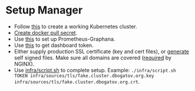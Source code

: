 # Setup Manager

* Follow [this](https://typhoon.psdn.io/digital-ocean/) to create a working Kubernetes cluster.
* [Create docker pull secret](https://kubernetes.io/docs/tasks/configure-pod-container/pull-image-private-registry/).
* Use [this](https://typhoon.psdn.io/addons/prometheus/) to set up Prometheus-Graphana.
* Use [this](https://github.com/kubernetes/dashboard/wiki/Creating-sample-user) to get dashboard token.
* Either supply production SSL certificate (key and cert files), or [generate](https://www.digitalocean.com/community/tutorials/openssl-essentials-working-with-ssl-certificates-private-keys-and-csrs#generating-ssl-certificates) self signed files.
Make sure all domains are covered ([required](https://github.com/kubernetes/ingress-nginx/issues/616#issuecomment-359498659) by NGINX).
* Use [infra/script.sh](./infra/script.sh) to complete setup.
Example: `./infra/script.sh TOKEN infra/sources/tls/fake.cluster.dbogatov.org.key infra/sources/tls/fake.cluster.dbogatov.org.crt`.
